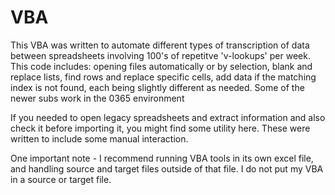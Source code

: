 # VBA
This VBA was written to automate different types of transcription of data between spreadsheets involving 100's of repetitve 'v-lookups' per week. This code includes: opening files automatically or by selection, blank and replace lists, find rows and replace specific cells, add data if the matching index is not found, each being slightly different as needed. Some of the newer subs work in the 0365 environment 

If you needed to open legacy spreadsheets and extract information and also check it before importing it,
  you might find some utility here. These were written to include some manual interaction. 

One important note - I recommend running VBA tools in its own excel file, and handling source and target files outside of that file. I do not put my VBA in a source or target file. 
